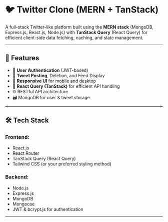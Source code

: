 # 🐦 Twitter Clone (MERN + TanStack)

A full-stack Twitter-like platform built using the **MERN stack** (MongoDB, Express.js, React.js, Node.js) with **TanStack Query** (React Query) for efficient client-side data fetching, caching, and state management.

---

## 🚀 Features

- 🔐 **User Authentication** (JWT-based)
- 📝 **Tweet Posting**, Deletion, and Feed Display
- 📱 **Responsive UI** for mobile and desktop
- 🧠 **React Query (TanStack)** for efficient API handling
- 🌐 RESTful API architecture
- 🗃️ MongoDB for user & tweet storage

---

## 🛠 Tech Stack

### Frontend:
- React.js
- React Router
- TanStack Query (React Query)
- Tailwind CSS (or your preferred styling method)

### Backend:
- Node.js
- Express.js
- MongoDB
- Mongoose
- JWT & bcrypt.js for authentication

---

   
  
